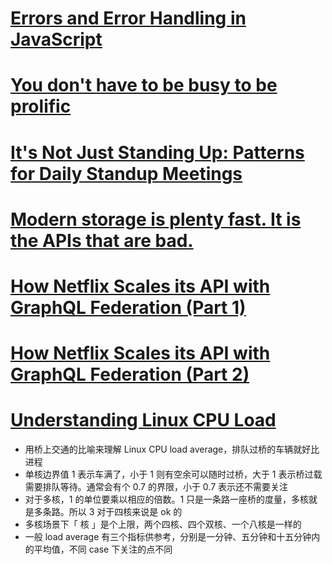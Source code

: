# [Errors and Error Handling in JavaScript](https://blog.bitsrc.io/errors-and-error-handling-in-javascript-52d448b8183d)

# [You don't have to be busy to be prolific](https://thesephist.com/posts/momentum/)

# [It's Not Just Standing Up: Patterns for Daily Standup Meetings](https://www.martinfowler.com/articles/itsNotJustStandingUp.html)

# [Modern storage is plenty fast. It is the APIs that are bad.](https://itnext.io/modern-storage-is-plenty-fast-it-is-the-apis-that-are-bad-6a68319fbc1a)

# [How Netflix Scales its API with GraphQL Federation (Part 1)](https://netflixtechblog.com/how-netflix-scales-its-api-with-graphql-federation-part-1-ae3557c187e2)

# [How Netflix Scales its API with GraphQL Federation (Part 2)](https://netflixtechblog.com/how-netflix-scales-its-api-with-graphql-federation-part-2-bbe71aaec44a)

# [Understanding Linux CPU Load](https://scoutapm.com/blog/understanding-load-averages)

- 用桥上交通的比喻来理解 Linux CPU load average，排队过桥的车辆就好比进程
- 单核边界值 1 表示车满了，小于 1 则有空余可以随时过桥，大于 1 表示桥过载需要排队等待。通常会有个 0.7 的界限，小于 0.7 表示还不需要关注
- 对于多核，1 的单位要乘以相应的倍数。1 只是一条路一座桥的度量，多核就是多条路。所以 3 对于四核来说是 ok 的
- 多核场景下「 核 」是个上限，两个四核、四个双核、一个八核是一样的
- 一般 load average 有三个指标供参考，分别是一分钟、五分钟和十五分钟内的平均值，不同 case 下关注的点不同
